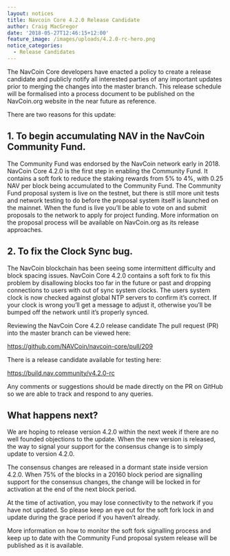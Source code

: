 ```yaml
---
layout: notices
title: Navcoin Core 4.2.0 Release Candidate
author: Craig MacGregor
date: '2018-05-27T12:46:15+12:00'
feature_image: /images/uploads/4.2.0-rc-hero.png
notice_categories:
  - Release Candidates
---
```

The NavCoin Core developers have enacted a policy to create a release candidate and publicly notify all interested parties of any important updates prior to merging the changes into the master branch. This release schedule will be formalised into a process document to be published on the NavCoin.org website in the near future as reference.
<!--more-->
There are two reasons for this update:

## 1. To begin accumulating NAV in the NavCoin Community Fund.

The Community Fund was endorsed by the NavCoin network early in 2018. NavCoin Core 4.2.0 is the first step in enabling the Community Fund. It contains a soft fork to reduce the staking rewards from 5% to 4%, with 0.25 NAV per block being accumulated to the Community Fund. The Community Fund proposal system is live on the testnet, but there is still more unit tests and network testing to do before the proposal system itself is launched on the mainnet. When the fund is live you’ll be able to vote on and submit proposals to the network to apply for project funding. More information on the proposal process will be available on NavCoin.org as its release approaches.

## 2. To fix the Clock Sync bug.

The NavCoin blockchain has been seeing some intermittent difficulty and block spacing issues. NavCoin Core 4.2.0 contains a soft fork to fix this problem by disallowing blocks too far in the future or past and dropping connections to users with out of sync system clocks. The users system clock is now checked against global NTP servers to confirm it’s correct. If your clock is wrong you’ll get a message to adjust it, otherwise you’ll be bumped off the network until it’s properly synced.

Reviewing the NavCoin Core 4.2.0 release candidate The pull request (PR) into the master branch can be viewed here:

<https://github.com/NAVCoin/navcoin-core/pull/209>

There is a release candidate available for testing here:

<https://build.nav.community/v4.2.0-rc>

Any comments or suggestions should be made directly on the PR on GitHub so we are able to track and respond to any queries.

## What happens next?

We are hoping to release version 4.2.0 within the next week if there are no well founded objections to the update. When the new version is released, the way to signal your support for the consensus change is to simply update to version 4.2.0.

The consensus changes are released in a dormant state inside version 4.2.0. When 75% of the blocks in a 20160 block period are signalling support for the consensus changes, the change will be locked in for activation at the end of the next block period.

At the time of activation, you may lose connectivity to the network if you have not updated. So please keep an eye out for the soft fork lock in and update during the grace period if you haven’t already.

More information on how to monitor the soft fork signalling process and keep up to date with the Community Fund proposal system release will be published as it is available.
